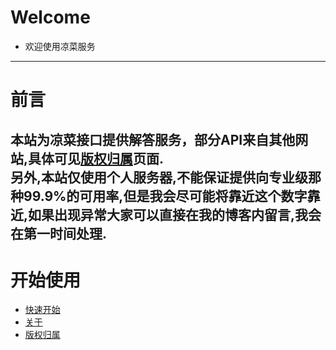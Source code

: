 # Welcome
+ 欢迎使用凉菜服务
---
# 前言
本站为凉菜接口提供解答服务，部分API来自其他网站,具体可见[版权归属](/copyright)页面.	<br/>
另外,本站仅使用个人服务器,不能保证提供向专业级那种99.9%的可用率,但是我会尽可能将靠近这个数字靠近,如果出现异常大家可以直接在我的博客内留言,我会在第一时间处理.
---
# 开始使用
+ [快速开始](/start)
+ [关于](/about)
+ [版权归属](/copyright)
